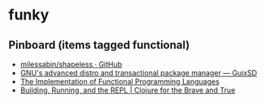 # funky

## Pinboard (items tagged functional)
- [milessabin/shapeless · GitHub](https://github.com/milessabin/shapeless)
- [GNU's advanced distro and transactional package manager — GuixSD](https://www.gnu.org/software/guix/)
- [The Implementation of Functional Programming Languages](http://research.microsoft.com/en-us/um/people/simonpj/papers/slpj-book-1987/)
- [Building, Running, and the REPL | Clojure for the Brave and True](http://www.braveclojure.com/getting-started/)



